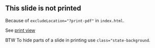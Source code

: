 ## This slide is not printed

Because of `excludeLocation="?print-pdf"` in `index.html`.

See [print view](?print-pdf#/)

BTW To hide parts of a slide in printing use `class="state-background`.